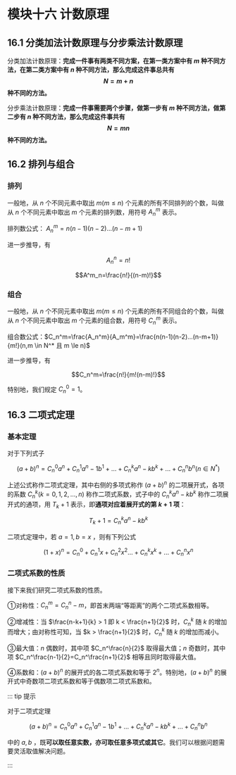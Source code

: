 # 模块十六 计数原理

## 16.1 分类加法计数原理与分步乘法计数原理

分类加法计数原理：**完成一件事有两类不同方案，在第一类方案中有 $m$ 种不同方法，在第二类方案中有 $n$ 种不同方法，那么完成这件事总共有 $$N=m+n$$ 种不同的方法。**

分步乘法计数原理：**完成一件事需要两个步骤，做第一步有 $m$ 种不同方法，做第二步有 $n$ 种不同方法，那么完成这件事共有 $$N=mn$$ 种不同的方法。**

## 16.2 排列与组合

### 排列

一般地，从 $n$ 个不同元素中取出 $m(m \le n)$ 个元素的所有不同排列的个数，叫做从 $n$ 个不同元素中取出 $m$ 个元素的排列数，用符号 $A_n^m$ 表示。

排列数公式： $A_n^m=n(n-1)(n-2)...(n-m+1)$

进一步推导，有

$$A^n_n=n!$$

$$A^m_n=\frac{n!}{(n-m)!}$$

### 组合

一般地，从 $n$ 个不同元素中取出 $m(m \le n)$ 个元素的所有不同组合的个数，叫做从 $n$ 个不同元素中取出 $m$ 个元素的组合数，用符号 $C_n^m$ 表示。

组合数公式：$C_n^m=\frac{A_n^m}{A_m^m}=\frac{n(n-1)(n-2)...(n-m+1)}{m!}(n,m \in N^* 且 m \le n)$

进一步推导，有

$$C_n^m=\frac{n!}{m!(n-m)!}$$

特别地，我们规定 $C_n^0=1$。

## 16.3 二项式定理

### 基本定理

对于下列式子

$$(a+b)^n={C_n^0}{a^n}+{C_n^1}{a^n-1}{b^1}+...+{C_n^k}{a^n-k}{b^k}+...+{C_n^n}{b^n}(n \in N^* )$$

上述公式称作二项式定理，其中右侧的多项式称作 $(a+b)^n$ 的二项展开式，各项的系数 $C_n^k(k=0,1,2,...,n)$ 称作二项式系数，式子中的 ${C_n^k}{a^n-k}{b^k}$ 称作二项展开式的通项，用 $T_k+1$ 表示，即**通项对应着展开式的第 $k+1$ 项**：

$$T_k+1={C_n^k}{a^n-k}{b^k}$$

二项式定理中，若 $a=1,b=x$ ，则有下列公式

$$(1+x)^n={C_n^0}+{C_n^1}{x}+{C_n^2}{x^2}...+{C_n^k}{x^k}+...+{C_n^n}{x^n}$$

### 二项式系数的性质

接下来我们研究二项式系数的性质。

①对称性：$C_n^m=C_n^n-m$，即首末两端“等距离”的两个二项式系数相等。

②增减性：当 $\frac{n-k+1}{k} > 1 即 k < \frac{n+1}{2}$ 时，$C_n^k$ 随 $k$ 的增加而增大；由对称性可知，当 $k > \frac{n+1}{2}$ 时，$C_n^k$ 随 $k$ 的增加而减小。

③最大值：$n$ 偶数时，其中项 $C_n^\frac{n}{2}$ 取得最大值；$n$ 奇数时，其中项 $C_n^\frac{n-1}{2}=C_n^\frac{n+1}{2}$ 相等且同时取得最大值。

④系数和：$(a+b)^n$ 的展开式的各二项式系数和等于 $2^n$。特别地，$(a+b)^n$ 的展开式中奇数项二项式系数和等于偶数项二项式系数和。

::: tip 提示

对于二项式定理

$$(a+b)^n={C_n^0}{a^n}+{C_n^1}{a^n-1}{b^1}+...+{C_n^k}{a^n-k}{b^k}+...+{C_n^n}{b^n}$$

中的 $a,b$ ，既**可以取任意实数，亦可取任意多项式或其它**。我们可以根据问题需要灵活取值解决问题。

:::